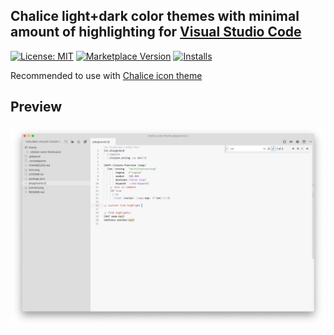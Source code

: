 ## Chalice light+dark color themes with minimal amount of highlighting for [Visual Studio Code](http://code.visualstudio.com)

[![License: MIT](https://img.shields.io/badge/license-MIT-orange.svg)](https://github.com/artlaman/chalice-color-theme/blob/master/LICENSE)
[![Marketplace Version](https://vsmarketplacebadge.apphb.com/version/artlaman.chalice-color-theme.svg)](https://marketplace.visualstudio.com/items?itemName=artlaman.chalice-color-theme)
[![Installs](https://vsmarketplacebadge.apphb.com/installs/artlaman.chalice-color-theme.svg)](https://marketplace.visualstudio.com/items?itemName=artlaman.chalice-color-theme)

Recommended to use with [Chalice icon theme](https://marketplace.visualstudio.com/items?itemName=artlaman.chalice-icon-theme)

## Preview

<img src="https://github.com/artlaman/chalice-color-theme/raw/master/preview.png" title="Chalice preview" />
